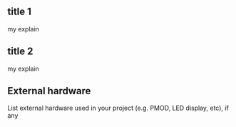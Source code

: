 <!---

This file is used to generate your project datasheet. Please fill in the information below and delete any unused
sections.

You can also include images in this folder and reference them in the markdown. Each image must be less than
512 kb in size, and the combined size of all images must be less than 1 MB.
-->

## title 1

my explain 

## title 2

my explain 

## External hardware

List external hardware used in your project (e.g. PMOD, LED display, etc), if any
